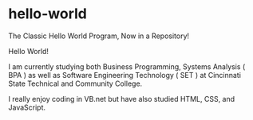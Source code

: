 # hello-world
The Classic Hello World Program, Now in a Repository!

Hello World!

I am currently studying both Business Programming, Systems Analysis ( BPA ) as well as Software Engineering Technology ( SET ) at Cincinnati State Technical and Community College.

I really enjoy coding in VB.net but have also studied HTML, CSS, and JavaScript.
